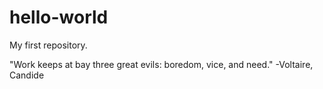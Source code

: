# hello-world
My first repository.

"Work keeps at bay three great evils: boredom, vice, and need." -Voltaire, Candide

